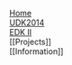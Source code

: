 [Home](http://tianocore.github.io)<br/>
[UDK2014](http://tianocore.github.io/udk2014.html)<br/>
[EDK II](http://tianocore.github.io/edk2/)<br/>
[[Projects]]<br/>
[[Information]]
